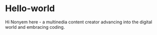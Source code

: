 # Hello-world
Hi
Nonyem here - a multinedia content creator advancing into the digital world and embracing coding.

